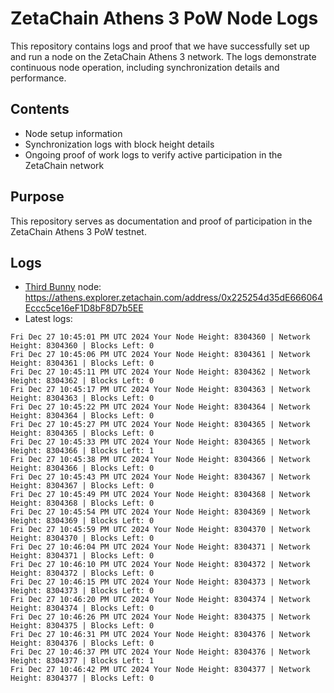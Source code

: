 # ZetaChain Athens 3 PoW Node Logs
This repository contains logs and proof that we have successfully set up and run a node on the ZetaChain Athens 3 network. The logs demonstrate continuous node operation, including synchronization details and performance.

## Contents
- Node setup information
- Synchronization logs with block height details
- Ongoing proof of work logs to verify active participation in the ZetaChain network

## Purpose
This repository serves as documentation and proof of participation in the ZetaChain Athens 3 PoW testnet.

## Logs

- [Third Bunny](https://thirdbunny.xyz/) node: https://athens.explorer.zetachain.com/address/0x225254d35dE666064Eccc5ce16eF1D8bF8D7b5EE
- Latest logs:
```
Fri Dec 27 10:45:01 PM UTC 2024 Your Node Height: 8304360 | Network Height: 8304360 | Blocks Left: 0
Fri Dec 27 10:45:06 PM UTC 2024 Your Node Height: 8304361 | Network Height: 8304361 | Blocks Left: 0
Fri Dec 27 10:45:11 PM UTC 2024 Your Node Height: 8304362 | Network Height: 8304362 | Blocks Left: 0
Fri Dec 27 10:45:17 PM UTC 2024 Your Node Height: 8304363 | Network Height: 8304363 | Blocks Left: 0
Fri Dec 27 10:45:22 PM UTC 2024 Your Node Height: 8304364 | Network Height: 8304364 | Blocks Left: 0
Fri Dec 27 10:45:27 PM UTC 2024 Your Node Height: 8304365 | Network Height: 8304365 | Blocks Left: 0
Fri Dec 27 10:45:33 PM UTC 2024 Your Node Height: 8304365 | Network Height: 8304366 | Blocks Left: 1
Fri Dec 27 10:45:38 PM UTC 2024 Your Node Height: 8304366 | Network Height: 8304366 | Blocks Left: 0
Fri Dec 27 10:45:43 PM UTC 2024 Your Node Height: 8304367 | Network Height: 8304367 | Blocks Left: 0
Fri Dec 27 10:45:49 PM UTC 2024 Your Node Height: 8304368 | Network Height: 8304368 | Blocks Left: 0
Fri Dec 27 10:45:54 PM UTC 2024 Your Node Height: 8304369 | Network Height: 8304369 | Blocks Left: 0
Fri Dec 27 10:45:59 PM UTC 2024 Your Node Height: 8304370 | Network Height: 8304370 | Blocks Left: 0
Fri Dec 27 10:46:04 PM UTC 2024 Your Node Height: 8304371 | Network Height: 8304371 | Blocks Left: 0
Fri Dec 27 10:46:10 PM UTC 2024 Your Node Height: 8304372 | Network Height: 8304372 | Blocks Left: 0
Fri Dec 27 10:46:15 PM UTC 2024 Your Node Height: 8304373 | Network Height: 8304373 | Blocks Left: 0
Fri Dec 27 10:46:20 PM UTC 2024 Your Node Height: 8304374 | Network Height: 8304374 | Blocks Left: 0
Fri Dec 27 10:46:26 PM UTC 2024 Your Node Height: 8304375 | Network Height: 8304375 | Blocks Left: 0
Fri Dec 27 10:46:31 PM UTC 2024 Your Node Height: 8304376 | Network Height: 8304376 | Blocks Left: 0
Fri Dec 27 10:46:37 PM UTC 2024 Your Node Height: 8304376 | Network Height: 8304377 | Blocks Left: 1
Fri Dec 27 10:46:42 PM UTC 2024 Your Node Height: 8304377 | Network Height: 8304377 | Blocks Left: 0
```
